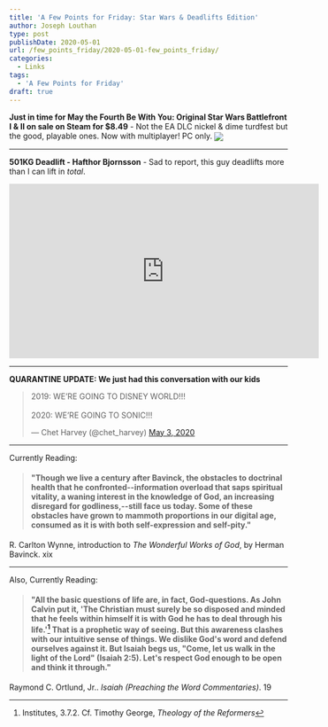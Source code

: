 ```yaml
---
title: 'A Few Points for Friday: Star Wars & Deadlifts Edition'
author: Joseph Louthan
type: post
publishDate: 2020-05-01
url: /few_points_friday/2020-05-01-few_points_friday/
categories:
  - Links
tags:
  - 'A Few Points for Friday'
draft: true
---
```


**Just in time for May the Fourth Be With You: Original Star Wars Battlefront I & II on sale on Steam for $8.49** - Not the EA DLC nickel & dime turdfest but the good, playable ones. Now with multiplayer! PC only. 
<img align="center" src="https://theologic.us/images/large-lucasarts-battlefront.jpg">

---

**501KG Deadlift - Hafthor Bjornsson** - Sad to report, this guy deadlifts more than I can lift in *total*.

<iframe width="560" height="315" align=center src="https://www.youtube.com/embed/2kEC7X1FUIg" frameborder="0" allow="accelerometer; autoplay; encrypted-media; gyroscope; picture-in-picture" allowfullscreen></iframe>

---

**QUARANTINE UPDATE: We just had this conversation with our kids**

<blockquote class="twitter-tweet"><p lang="en" dir="ltr">2019: WE’RE GOING TO DISNEY WORLD!!!<br><br>2020: WE’RE GOING TO SONIC!!!</p>&mdash; Chet Harvey (@chet_harvey) <a href="https://twitter.com/chet_harvey/status/1257069630859993089?ref_src=twsrc%5Etfw">May 3, 2020</a></blockquote> <script async src="https://platform.twitter.com/widgets.js" charset="utf-8"></script>

---

Currently Reading: 

> #### "Though we live a century after Bavinck, the obstacles to doctrinal health that he confronted--information overload that saps spiritual vitality, a waning interest in the knowledge of God, an increasing disregard for godliness,--still face us today. Some of these obstacles have grown to mammoth proportions in our digital age, consumed as it is with both self-expression and self-pity."

R. Carlton Wynne, introduction to *The Wonderful Works of God*, by Herman Bavinck. xix

---

Also, Currently Reading:

> #### "All the basic questions of life are, in fact, God-questions. As John Calvin put it, 'The Christian must surely be so disposed and minded that he feels within himself it is with God he has to deal through his life.'[^1] That is a prophetic way of seeing. But this awareness clashes with our intuitive sense of things. We dislike God's word and defend ourselves against it. But Isaiah begs us, "Come, let us walk in the light of the Lord" (Isaiah 2:5). Let's respect God enough to be open and think it through."

Raymond C. Ortlund, Jr.. *Isaiah (Preaching the Word Commentaries)*. 19

[^1]:Institutes, 3.7.2. Cf. Timothy George, *Theology of the Reformers*

